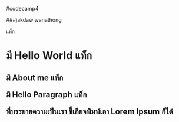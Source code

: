 #codecamp4  

###jakdaw wanathong  
  
แท็ก <h1> มี Hello World
แท็ก <h2> มี About me
แท็ก <p> มี Hello Paragraph
แท็ก <p> ที่บรรยายความเป็นเรา ขี้เกียจพิมพ์เอา Lorem Ipsum ก็ได้
